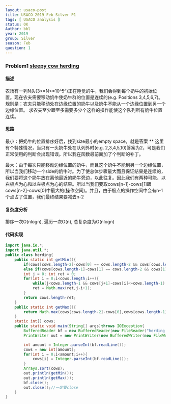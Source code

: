 ```yaml
---
layout: usaco-post
title: USACO 2019 Feb Silver P1
tags: [ USACO analysis ]
status: OK
Author: bbl
year: 2019
group: Silver
season: Feb
question: 1
---
```

### Problem1 [sleepy cow herding](http://www.usaco.org/index.php?page=viewproblem2&cpid=918)

#### 描述
农场有一列N头(3<=N<=10^5^)正在睡觉的牛，我们会得到每个奶牛的初始位置。现在农夫需要移动奶牛使奶牛群的位置是连续的(e.g. Positions 3,4,5,6,7)。规则是：农夫只能移动处在边缘位置的奶牛以及奶牛不能从一个边缘位置到另一个边缘位置。
求农夫至少跟至多需要多少个这样的操作能使这个队列所有奶牛位置连续。

#### 思路
最小：把奶牛的位置排序好后，找到size最小的empty space，就是答案
** 这里有个特殊情况，当只有一头奶牛处在队列外时(e.g. 2,3,4,5,10)答案为2，可是我们正常使用的判断会出现错误。所以我在函数最前面加了个判断的补丁。


最大：由于每次只能移动边缘位置的奶牛，而且这个奶牛不能到另一个边缘位置，所以当我们移动一个side的奶牛时。为了使总体步骤最大而且保证结果是连续的，我们要将这个奶牛放在离他最近的奶牛旁边，以此往复。因此我们有两种可能，以右极点为心和以左极点为心的结果。所以当我们要取cows[n-1]-cows[1]跟cows[n-2]-cows[0]中最大的(操作空间)。并且，由于极点的操作空间中会有n-1个点占了位置，我们最终结果要减去n-2

#### 复杂度分析
排序一次O(nlogn), 遍历一次O(n), 总复杂度为O(nlogn)

#### 代码实现

```java
import java.io.*;
import java.util.*;
public class herding{
    public static int getMin(){
        if(cows[cows.length-2]-cows[0] == cows.length-2 && cows[cows.length-1]-cows[cows.length-2]>2) return 2;
        else if(cows[cows.length-1]-cows[1] == cows.length-2 && cows[1]-cows[0]>2) return 2;
        int j = 0; int ret = 0;
        for(int i = 0;i<cows.length;i++){
            while(j<cows.length-1 && cows[j+1]-cows[i]<=cows.length-1) j++;
            ret = Math.max(ret,j-i+1);
        } 
        return cows.length-ret;
    }
    public static int getMax(){
        return Math.max(cows[cows.length-2]-cows[0],cows[cows.length-1]-cows[1])-(cows.length-2);
    }
  	static int[] cows;
    public static void main(String[] args)throws IOException{
        BufferedReader bf = new BufferedReader(new FileReader("herding.in"));
        PrintWriter out = new PrintWriter(new BufferedWriter(new FileWriter("herding.out")));

     	int amount = Integer.parseInt(bf.readLine());
      	cows = new int[amount];
      	for(int i = 0;i<amount;i++){
            cows[i] = Integer.parseInt(bf.readLine());
        }
        Arrays.sort(cows);
        out.println(getMin());
        out.println(getMax());
        bf.close();
        out.close();//一定要close
    }
}
```



